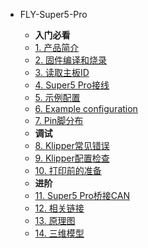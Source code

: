 * FLY-Super5-Pro

  * **入门必看**
  * [1. 产品简介](/board/fly_super5/README.md)
  * [2. 固件编译和烧录](/board/fly_super5/flash.md)
  * [3. 读取主板ID](/board/fly_super5/usbid.md)
  * [4. Super5 Pro接线](/board/fly_super5/wiring.md)
  * [5. 示例配置](/board/fly_super5/cfg.md)
  * [6. Example configuration](/board/fly_super5/cfg.md)
  * [7. Pin脚分布](/board/fly_super5/pins.md)
  * **调试**
  * [8. Klipper常见错误](/board/fly_super5/klippererro.md)
  * [9. Klipper配置检查](/board/fly_super5/klippercheck.md)
  * [10. 打印前的准备](/board/fly_super5/klipperprepare.md)
  * **进阶**
  * [11. Super5 Pro桥接CAN](/board/fly_super5/canbridge.md)
  * [12. 相关链接](/board/fly_super5/link.md)
  * [13. 原理图](/board/fly_super5/schematic.md)
  * [14. 三维模型](/board/fly_super5/3dmodel.md)
